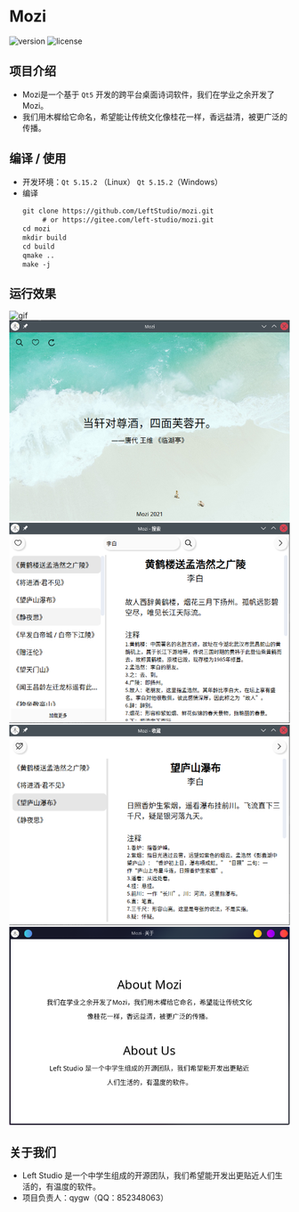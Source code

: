 ﻿# Mozi
![version](https://img.shields.io/badge/version-1.0.1.0-brightgreen.svg?style=flat-square)
![license](https://img.shields.io/badge/license-GPL--3.0-red.svg?style=flat-square)
## 项目介绍
* Mozi是一个基于 `Qt5` 开发的跨平台桌面诗词软件，我们在学业之余开发了Mozi。
* 我们用木樨给它命名，希望能让传统文化像桂花一样，香远益清，被更广泛的传播。
## 编译 / 使用
* 开发环境：`Qt 5.15.2` （Linux） `Qt 5.15.2`（Windows）
* 编译
  ```shell
  git clone https://github.com/LeftStudio/mozi.git
       # or https://gitee.com/left-studio/mozi.git
  cd mozi
  mkdir build
  cd build
  qmake ..
  make -j
  ```
## 运行效果
![gif](run.gif)
![image](./image/1.png)
![image](./image/2.png)
![image](./image/3.png)
![image](./image/4.png)
## 关于我们
* Left Studio 是一个中学生组成的开源团队，我们希望能开发出更贴近人们生活的，有温度的软件。
* 项目负责人：qygw（QQ：852348063）